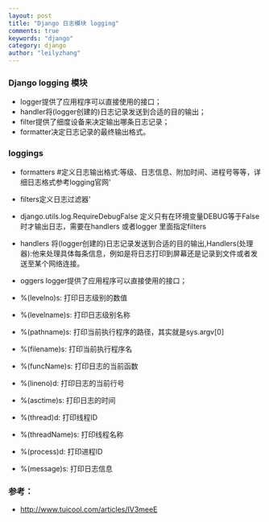 ```yaml
---
layout: post
title: "Django 日志模块 logging"
comments: true
keywords: "django"
category: django
author: "leilyzhang"
---
```


### Django logging 模块 


- logger提供了应用程序可以直接使用的接口；
- handler将(logger创建的)日志记录发送到合适的目的输出；
- filter提供了细度设备来决定输出哪条日志记录；
- formatter决定日志记录的最终输出格式。

### loggings
- formatters #定义日志输出格式:等级、日志信息、附加时间、进程号等等，详细日志格式参考logging官网'
- filters定义日志过滤器'
- django.utils.log.RequireDebugFalse 定义只有在环境变量DEBUG等于False时才输出日志，需要在handlers 或者logger 里面指定filters
- handlers 将(logger创建的)日志记录发送到合适的目的输出,Handlers(处理器):他来处理具体每条信息，例如是将日志打印到屏幕还是记录到文件或者发送至某个网络连接。
- oggers logger提供了应用程序可以直接使用的接口；



 - %(levelno)s: 打印日志级别的数值
 - %(levelname)s: 打印日志级别名称
 - %(pathname)s: 打印当前执行程序的路径，其实就是sys.argv[0]
 - %(filename)s: 打印当前执行程序名
 - %(funcName)s: 打印日志的当前函数
 - %(lineno)d: 打印日志的当前行号
 - %(asctime)s: 打印日志的时间
 - %(thread)d: 打印线程ID
 - %(threadName)s: 打印线程名称
 - %(process)d: 打印进程ID
 - %(message)s: 打印日志信息
 
### 参考：
 - http://www.tuicool.com/articles/IV3meeE
